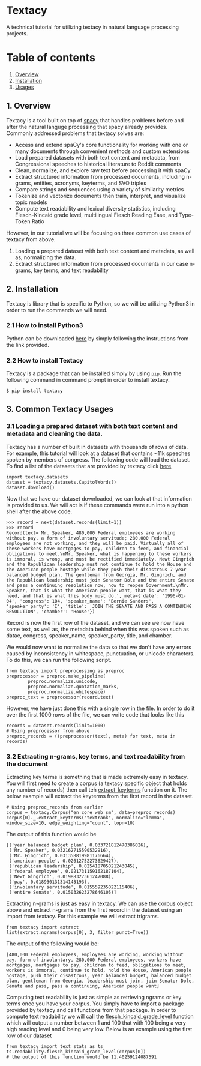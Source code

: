 # Textacy
A technical tutorial for utilizing textacy in natural language processing projects.

# Table of contents
1. [Overview](#overview)
2. [Installation](#installation)
3. [Usages](#usages)

<div id='overview'></div>

## 1. Overview  
Textacy is a tool built on top of [spacy](https://spacy.io/) that handles problems before and after the natural languge processing that spacy already provides. Commonly addressed problems that textacy solves are:
- Access and extend spaCy's core functionality for working with one or many documents through convenient methods and custom extensions
- Load prepared datasets with both text content and metadata, from Congressional speeches to historical literature to Reddit comments
- Clean, normalize, and explore raw text before processing it with spaCy
- Extract structured information from processed documents, including n-grams, entities, acronyms, keyterms, and SVO triples
- Compare strings and sequences using a variety of similarity metrics
- Tokenize and vectorize documents then train, interpret, and visualize topic models
- Compute text readability and lexical diversity statistics, including Flesch-Kincaid grade level, multilingual Flesch Reading Ease, and Type-Token Ratio

However, in our tutorial we will be focusing on three common use cases of textacy from above.
1. Loading a prepared dataset with both text content and metadata, as well as, normalizing the data.
2. Extract structured information from processed documents in our case n-grams, key terms, and text readability

<div id='installation'></div>

## 2. Installation
Textacy is library that is specific to Python, so we will be utilizing Python3 in order to run the commands we will need. 

### 2.1 How to install Python3
Python can be downloaded [here](https://www.python.org/downloads/) by simply following the instructions from the link provided.

### 2.2 How to install Textacy
Textacy is a package that can be installed simply by using `pip`. Run the following command in command prompt in order to install textacy.
```
$ pip install textacy
```

<div id='usages'></div>

## 3. Common Textacy Usages 
### 3.1 Loading a prepared dataset with both text content and metadata and cleaning the data.
Textacy has a number of built in datasets with thousands of rows of data. For example, this tutorial will look at a dataset that contains ~11k speeches spoken by members of congress. The following code will load the dataset. To find a list of the datasets that are provided by textacy click [here](https://textacy.readthedocs.io/en/0.11.0/api_reference/datasets_resources.html)
```
import textacy.datasets
dataset = textacy.datasets.CapitolWords()
dataset.download()
```
Now that we have our dataset downloaded, we can look at that information is provided to us. We will act is if these commands were run into a python shell after the above code.
```
>>> record = next(dataset.records(limit=1))
>>> record
Record(text='Mr. Speaker, 480,000 Federal employees are working without pay, a form of involuntary servitude; 280,000 Federal employees are not working, and they will be paid. Virtually all of these workers have mortgages to pay, children to feed, and financial obligations to meet.\nMr. Speaker, what is happening to these workers is immoral, is wrong, and must be rectified immediately. Newt Gingrich and the Republican leadership must not continue to hold the House and the American people hostage while they push their disastrous 7-year balanced budget plan. The gentleman from Georgia, Mr. Gingrich, and the Republican leadership must join Senator Dole and the entire Senate and pass a continuing resolution now, now to reopen Government.\nMr. Speaker, that is what the American people want, that is what they need, and that is what this body must do.', meta={'date': '1996-01-04', 'congress': 104, 'speaker_name': 'Bernie Sanders', 'speaker_party': 'I', 'title': 'JOIN THE SENATE AND PASS A CONTINUING RESOLUTION', 'chamber': 'House'})
```
Record is now the first row of the dataset, and we can see we now have some text, as well as, the metadata behind when this was spoken such as datae, congress, speaker_name, speaker_party, title, and chamber. 

We would now want to normalize the data so that we don't have any errors caused by inconsistency in whitespace, punctuation, or unicode characters. To do this, we can run the following script.
```
from textacy import preprocessing as preproc
preprocessor = preproc.make_pipeline(
        preproc.normalize.unicode,
        preproc.normalize.quotation_marks,
        preproc.normalize.whitespace)
preproc_text = preprocessor(record.text)
```
However, we have just done this with a single row in the file. In order to do it over the first 1000 rows of the file, we can write code that looks like this
```
records = dataset.records(limit=1000)
# Using preprocessor from above
preproc_records = ((preprocessor(text), meta) for text, meta in records)
```
### 3.2 Extracting n-grams, key terms, and text readability from the document
Extracting key terms is something that is made extremely easy in textacy. You will first need to create a corpus (a textacy specific object that holds any number of records) then call teh [extract_keyterms](https://textacy.readthedocs.io/en/0.11.0/api_reference/extract.html?highlight=extract_keyterms#module-textacy.extract.keyterms) function on it. The below example will extract the keyterms from the first record in the dataset. 
```
# Using preproc_records from earlier
corpus = textacy.Corpus("en_core_web_sm", data=preproc_records)
corpus[0]._.extract_keyterms("textrank", normalize="lemma", window_size=10, edge_weighting="count", topn=10)
```
The output of this function would be
```
[('year balanced budget plan', 0.033721812470386026),
 ('Mr. Speaker', 0.032162715590532916),
 ('Mr. Gingrich', 0.031358819981176664),
 ('american people', 0.02612752273629427),
 ('republican leadership', 0.025418705021243045),
 ('federal employee', 0.021731159162187104),
 ('Newt Gingrich', 0.01988327361247088),
 ('pay', 0.018930131314143193),
 ('involuntary servitude', 0.015559235022115406),
 ('entire Senate', 0.015032623278646105)]
```

Extracting n-grams is just as easy in textacy. We can use the corpus object above and extract n-grams from the first record in the dataset using an import from textacy. For this example we will extract trigrams. 
```
from textacy import extract
list(extract.ngrams(corpus[0], 3, filter_punct=True))
```
The output of the following would be:
```
[480,000 Federal employees, employees are working, working without pay, form of involuntary, 280,000 Federal employees, workers have mortgages, mortgages to pay, children to feed, obligations to meet, workers is immoral, continue to hold, hold the House, American people hostage, push their disastrous, year balanced budget, balanced budget plan, gentleman from Georgia, leadership must join, join Senator Dole, Senate and pass, pass a continuing, American people want]
```

Computing text readability is just as simple as retrieving ngrams or key terms once you have your corpus. You simply have to import a package provided by textacy and call functions from that package. In order to compute text readability we will call the [flesch_kincaid_grade_level](https://textacy.readthedocs.io/en/0.12.0/api_reference/text_stats.html?highlight=flesch_kincaid_grade_level#textacy.text_stats.readability.flesch_kincaid_grade_level) function which will output a number between 1 and 100 that with 100 being a very high reading level and 0 being very low. Below is an example using the first row of our dataset
```
from textacy import text_stats as ts
ts.readability.flesch_kincaid_grade_level(corpus[0])
# the output of this function would be 11.40259124087591
```
